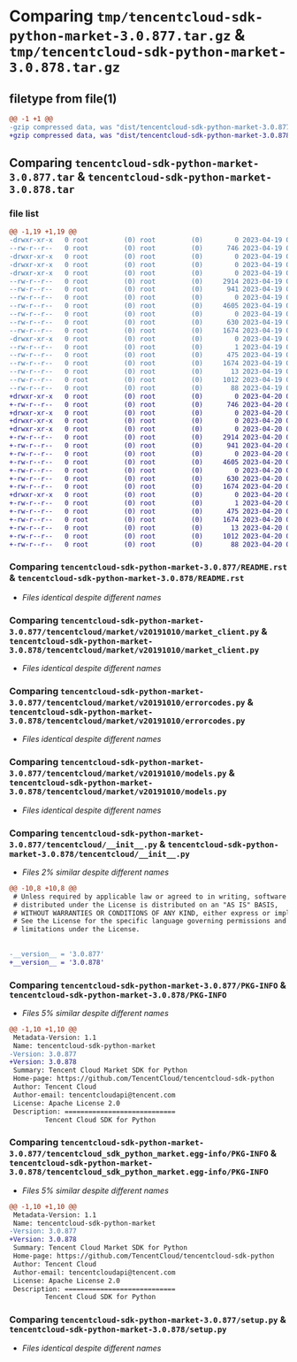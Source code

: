 # Comparing `tmp/tencentcloud-sdk-python-market-3.0.877.tar.gz` & `tmp/tencentcloud-sdk-python-market-3.0.878.tar.gz`

## filetype from file(1)

```diff
@@ -1 +1 @@
-gzip compressed data, was "dist/tencentcloud-sdk-python-market-3.0.877.tar", last modified: Wed Apr 19 09:21:21 2023, max compression
+gzip compressed data, was "dist/tencentcloud-sdk-python-market-3.0.878.tar", last modified: Thu Apr 20 00:36:59 2023, max compression
```

## Comparing `tencentcloud-sdk-python-market-3.0.877.tar` & `tencentcloud-sdk-python-market-3.0.878.tar`

### file list

```diff
@@ -1,19 +1,19 @@
-drwxr-xr-x   0 root         (0) root         (0)        0 2023-04-19 09:21:21.000000 tencentcloud-sdk-python-market-3.0.877/
--rw-r--r--   0 root         (0) root         (0)      746 2023-04-19 09:21:21.000000 tencentcloud-sdk-python-market-3.0.877/README.rst
-drwxr-xr-x   0 root         (0) root         (0)        0 2023-04-19 09:21:21.000000 tencentcloud-sdk-python-market-3.0.877/tencentcloud/
-drwxr-xr-x   0 root         (0) root         (0)        0 2023-04-19 09:21:21.000000 tencentcloud-sdk-python-market-3.0.877/tencentcloud/market/
-drwxr-xr-x   0 root         (0) root         (0)        0 2023-04-19 09:21:21.000000 tencentcloud-sdk-python-market-3.0.877/tencentcloud/market/v20191010/
--rw-r--r--   0 root         (0) root         (0)     2914 2023-04-19 09:21:21.000000 tencentcloud-sdk-python-market-3.0.877/tencentcloud/market/v20191010/market_client.py
--rw-r--r--   0 root         (0) root         (0)      941 2023-04-19 09:21:21.000000 tencentcloud-sdk-python-market-3.0.877/tencentcloud/market/v20191010/errorcodes.py
--rw-r--r--   0 root         (0) root         (0)        0 2023-04-19 09:21:21.000000 tencentcloud-sdk-python-market-3.0.877/tencentcloud/market/v20191010/__init__.py
--rw-r--r--   0 root         (0) root         (0)     4605 2023-04-19 09:21:21.000000 tencentcloud-sdk-python-market-3.0.877/tencentcloud/market/v20191010/models.py
--rw-r--r--   0 root         (0) root         (0)        0 2023-04-19 09:21:21.000000 tencentcloud-sdk-python-market-3.0.877/tencentcloud/market/__init__.py
--rw-r--r--   0 root         (0) root         (0)      630 2023-04-19 09:21:21.000000 tencentcloud-sdk-python-market-3.0.877/tencentcloud/__init__.py
--rw-r--r--   0 root         (0) root         (0)     1674 2023-04-19 09:21:21.000000 tencentcloud-sdk-python-market-3.0.877/PKG-INFO
-drwxr-xr-x   0 root         (0) root         (0)        0 2023-04-19 09:21:21.000000 tencentcloud-sdk-python-market-3.0.877/tencentcloud_sdk_python_market.egg-info/
--rw-r--r--   0 root         (0) root         (0)        1 2023-04-19 09:21:21.000000 tencentcloud-sdk-python-market-3.0.877/tencentcloud_sdk_python_market.egg-info/dependency_links.txt
--rw-r--r--   0 root         (0) root         (0)      475 2023-04-19 09:21:21.000000 tencentcloud-sdk-python-market-3.0.877/tencentcloud_sdk_python_market.egg-info/SOURCES.txt
--rw-r--r--   0 root         (0) root         (0)     1674 2023-04-19 09:21:21.000000 tencentcloud-sdk-python-market-3.0.877/tencentcloud_sdk_python_market.egg-info/PKG-INFO
--rw-r--r--   0 root         (0) root         (0)       13 2023-04-19 09:21:21.000000 tencentcloud-sdk-python-market-3.0.877/tencentcloud_sdk_python_market.egg-info/top_level.txt
--rw-r--r--   0 root         (0) root         (0)     1012 2023-04-19 09:21:21.000000 tencentcloud-sdk-python-market-3.0.877/setup.py
--rw-r--r--   0 root         (0) root         (0)       88 2023-04-19 09:21:21.000000 tencentcloud-sdk-python-market-3.0.877/setup.cfg
+drwxr-xr-x   0 root         (0) root         (0)        0 2023-04-20 00:36:59.000000 tencentcloud-sdk-python-market-3.0.878/
+-rw-r--r--   0 root         (0) root         (0)      746 2023-04-20 00:36:59.000000 tencentcloud-sdk-python-market-3.0.878/README.rst
+drwxr-xr-x   0 root         (0) root         (0)        0 2023-04-20 00:36:59.000000 tencentcloud-sdk-python-market-3.0.878/tencentcloud/
+drwxr-xr-x   0 root         (0) root         (0)        0 2023-04-20 00:36:59.000000 tencentcloud-sdk-python-market-3.0.878/tencentcloud/market/
+drwxr-xr-x   0 root         (0) root         (0)        0 2023-04-20 00:36:59.000000 tencentcloud-sdk-python-market-3.0.878/tencentcloud/market/v20191010/
+-rw-r--r--   0 root         (0) root         (0)     2914 2023-04-20 00:36:59.000000 tencentcloud-sdk-python-market-3.0.878/tencentcloud/market/v20191010/market_client.py
+-rw-r--r--   0 root         (0) root         (0)      941 2023-04-20 00:36:59.000000 tencentcloud-sdk-python-market-3.0.878/tencentcloud/market/v20191010/errorcodes.py
+-rw-r--r--   0 root         (0) root         (0)        0 2023-04-20 00:36:59.000000 tencentcloud-sdk-python-market-3.0.878/tencentcloud/market/v20191010/__init__.py
+-rw-r--r--   0 root         (0) root         (0)     4605 2023-04-20 00:36:59.000000 tencentcloud-sdk-python-market-3.0.878/tencentcloud/market/v20191010/models.py
+-rw-r--r--   0 root         (0) root         (0)        0 2023-04-20 00:36:59.000000 tencentcloud-sdk-python-market-3.0.878/tencentcloud/market/__init__.py
+-rw-r--r--   0 root         (0) root         (0)      630 2023-04-20 00:36:59.000000 tencentcloud-sdk-python-market-3.0.878/tencentcloud/__init__.py
+-rw-r--r--   0 root         (0) root         (0)     1674 2023-04-20 00:36:59.000000 tencentcloud-sdk-python-market-3.0.878/PKG-INFO
+drwxr-xr-x   0 root         (0) root         (0)        0 2023-04-20 00:36:59.000000 tencentcloud-sdk-python-market-3.0.878/tencentcloud_sdk_python_market.egg-info/
+-rw-r--r--   0 root         (0) root         (0)        1 2023-04-20 00:36:59.000000 tencentcloud-sdk-python-market-3.0.878/tencentcloud_sdk_python_market.egg-info/dependency_links.txt
+-rw-r--r--   0 root         (0) root         (0)      475 2023-04-20 00:36:59.000000 tencentcloud-sdk-python-market-3.0.878/tencentcloud_sdk_python_market.egg-info/SOURCES.txt
+-rw-r--r--   0 root         (0) root         (0)     1674 2023-04-20 00:36:59.000000 tencentcloud-sdk-python-market-3.0.878/tencentcloud_sdk_python_market.egg-info/PKG-INFO
+-rw-r--r--   0 root         (0) root         (0)       13 2023-04-20 00:36:59.000000 tencentcloud-sdk-python-market-3.0.878/tencentcloud_sdk_python_market.egg-info/top_level.txt
+-rw-r--r--   0 root         (0) root         (0)     1012 2023-04-20 00:36:59.000000 tencentcloud-sdk-python-market-3.0.878/setup.py
+-rw-r--r--   0 root         (0) root         (0)       88 2023-04-20 00:36:59.000000 tencentcloud-sdk-python-market-3.0.878/setup.cfg
```

### Comparing `tencentcloud-sdk-python-market-3.0.877/README.rst` & `tencentcloud-sdk-python-market-3.0.878/README.rst`

 * *Files identical despite different names*

### Comparing `tencentcloud-sdk-python-market-3.0.877/tencentcloud/market/v20191010/market_client.py` & `tencentcloud-sdk-python-market-3.0.878/tencentcloud/market/v20191010/market_client.py`

 * *Files identical despite different names*

### Comparing `tencentcloud-sdk-python-market-3.0.877/tencentcloud/market/v20191010/errorcodes.py` & `tencentcloud-sdk-python-market-3.0.878/tencentcloud/market/v20191010/errorcodes.py`

 * *Files identical despite different names*

### Comparing `tencentcloud-sdk-python-market-3.0.877/tencentcloud/market/v20191010/models.py` & `tencentcloud-sdk-python-market-3.0.878/tencentcloud/market/v20191010/models.py`

 * *Files identical despite different names*

### Comparing `tencentcloud-sdk-python-market-3.0.877/tencentcloud/__init__.py` & `tencentcloud-sdk-python-market-3.0.878/tencentcloud/__init__.py`

 * *Files 2% similar despite different names*

```diff
@@ -10,8 +10,8 @@
 # Unless required by applicable law or agreed to in writing, software
 # distributed under the License is distributed on an "AS IS" BASIS,
 # WITHOUT WARRANTIES OR CONDITIONS OF ANY KIND, either express or implied.
 # See the License for the specific language governing permissions and
 # limitations under the License.
 
 
-__version__ = '3.0.877'
+__version__ = '3.0.878'
```

### Comparing `tencentcloud-sdk-python-market-3.0.877/PKG-INFO` & `tencentcloud-sdk-python-market-3.0.878/PKG-INFO`

 * *Files 5% similar despite different names*

```diff
@@ -1,10 +1,10 @@
 Metadata-Version: 1.1
 Name: tencentcloud-sdk-python-market
-Version: 3.0.877
+Version: 3.0.878
 Summary: Tencent Cloud Market SDK for Python
 Home-page: https://github.com/TencentCloud/tencentcloud-sdk-python
 Author: Tencent Cloud
 Author-email: tencentcloudapi@tencent.com
 License: Apache License 2.0
 Description: ============================
         Tencent Cloud SDK for Python
```

### Comparing `tencentcloud-sdk-python-market-3.0.877/tencentcloud_sdk_python_market.egg-info/PKG-INFO` & `tencentcloud-sdk-python-market-3.0.878/tencentcloud_sdk_python_market.egg-info/PKG-INFO`

 * *Files 5% similar despite different names*

```diff
@@ -1,10 +1,10 @@
 Metadata-Version: 1.1
 Name: tencentcloud-sdk-python-market
-Version: 3.0.877
+Version: 3.0.878
 Summary: Tencent Cloud Market SDK for Python
 Home-page: https://github.com/TencentCloud/tencentcloud-sdk-python
 Author: Tencent Cloud
 Author-email: tencentcloudapi@tencent.com
 License: Apache License 2.0
 Description: ============================
         Tencent Cloud SDK for Python
```

### Comparing `tencentcloud-sdk-python-market-3.0.877/setup.py` & `tencentcloud-sdk-python-market-3.0.878/setup.py`

 * *Files identical despite different names*

